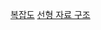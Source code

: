 [복잡도](https://seunghee114-blog.tistory.com/569)
[선형 자료 구조](https://seunghee114-blog.tistory.com/570)
